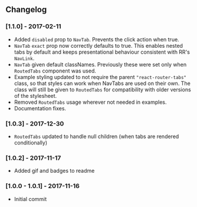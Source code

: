 ## Changelog

### [1.1.0] - 2017-02-11
- Added `disabled` prop to `NavTab`. Prevents the click action when true.
- `NavTab` `exact` prop now correctly defaults to true. This enables nested tabs by default and keeps presentational behaviour consistent with RR's `NavLink`.
- `NavTab` given default classNames. Previously these were set only when `RoutedTabs` component was used.
- Example styling updated to not require the parent `"react-router-tabs"` class, so that styles can work when NavTabs are used on their own. The class will still be given to `RoutedTabs` for compatibility with older versions of the stylesheet.
- Removed `RoutedTabs` usage wherever not needed in examples.
- Documentation fixes.

### [1.0.3] - 2017-12-30
- `RoutedTabs` updated to handle null children (when tabs are rendered conditionally)

### [1.0.2] - 2017-11-17
- Added gif and badges to readme

### [1.0.0 - 1.0.1] - 2017-11-16
- Initial commit
